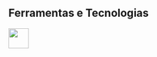 ## Ferramentas e Tecnologias

<img loading="lazy" src="https://cdn.jsdelivr.net/gh/devicons/devicon@latest/icons/java/java-original.svg" width="40" height="40"/>

